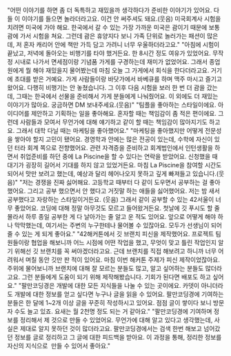 "어떤 이야기를 하면 좀 더 독특하고 재밌을까 생각하다가 준비한 이야기가 있어요. 다들 이 이야기를 들으면 놀라더라고요. 이건 안 써주셔도 돼요.(웃음) 미국회계사 시험을 치려면 미국에 가야 해요. 한국에서 갈 수 있는 가장 가까운 미국은 괌이기 때문에 보통 괌에 가서 시험을 쳐요. 그런데 괌은 휴양지다 보니 가족 단위로 놀러가는 패션이 많은데, 저 혼자 캐리어 안에 책만 가득 담고 가려니 너무 우울하더라고요."
"아침에 시험이 끝났고, 저녁에 돌아오는 비행기를 타야 했거든요. 한 8시간 정도 여유가 있었어요. 무작정 시내로 나가서 면세점이랑 기념품 가게를 구경하는데 재미가 없었어요. 그래서 종업원에게 뭘 해야 재밌을지 물어봤는데 마침 오늘 그 가게에서 회식을 한다더라고요. 거기에 초대를 받은 거예요. 가게 사람들이랑 바닷가에서 바베큐를 하며 맥주 마시고 즐기고 왔어요. 다행히 비행기는 안 놓쳤습니다. 그 이후 다음 시험을 보러 한 번 더 괌을 갔는데, 그때는 한국에서 선물을 준비해서 가게 분들에게 나눠줬어요. 이 외에도 더 재밌는 이야기가 많아요. 궁금하면 DM 보내주세요.(웃음)"
"팀플을 좋아하는 스타일이에요. 아이디어를 제안하고 기획하는 일을 좋아해요. 혼자할 때는 책임감이 좀 적은 편이에요. 그런데 사람들과 모여서 무언가에 대해 얘기하고 같이 할 때는 책임감이 많아지기도 하고요. 그래서 대학 다닐 때는 마케팅을 좋아했어요."
"마케팅을 좋아했지만 어떻게 전문성을 쌓아야 할지 고민이 됐어요. 경영학과 안에는 많은 전공이 있는데, 수학에 자신이 있던 터라 회계 쪽으로 전향했어요. 관련 자격증을 준비하고 회계법인에서 인턴생활을 하면서 취업준비를 하던 중에 La Piscine을 할 수 있다는 연락을 받았어요. 신청했을 때 대기가 굉장히 길어서 기대를 하지 않고 있었거든요. 마침 La Piscine을 참여할 시간도 되어서 맛만 보려고 했는데, 예상과 달리 헤어나오지 못하고 깊게 빠져들고 있습니다.(웃음)"
"저는 경쟁을 진짜 싫어해요. 고등학교 때부터 다 같이 도우면서 공부하는 걸 좋아했어요. 그리고 공부 했으면서 안 했다고 거짓말 하는 애들을 싫어했어요. 저는 밤 새서 공부했다고 자랑하는 스타일이거든요. (웃음) 그래서 같이 공부할 수 있는 42서울이 너무 좋았어요. 코딩에 대해 정말 아무것도 모르고 들어왔거든요. 첫날에 깃 푸시도 할 줄 몰라서 하루 종일 공부한 게 다 날아가는 줄 알고 운 적도 있어요. 앞으로 어떻게 해야 하나 막막했는데, 여기서는 주변의 누구한테나 물어볼 수 있잖아요. 모두가 선생님이 되어줄 수 있는 게 되게 좋아요."
"42해커톤에서 깃 브랜치 피신을 제작했어요. 프로젝트 팀원들이랑 협업을 해보니까 어느 시점에 어떤 작업을 했고, 무엇이 맞고 틀린 작업인지 알기 위해선 깃 브랜치를 꼭 써야겠더라고요. 근데 브랜치를 직접 해보려고 하니까 너무 어려워서 며칠 동안 깃만 판 적이 있어요. 마침 이번 해커톤 주제가 피신 제작이었잖아요. 주위에 물어보니까 브랜치에 대해 잘 모르는 분들도 많고, 알고 싶어하는 분들도 많더라고요. 그런 분들에게 도움이 되기 위해 제작해봤습니다. 기회가 된다면 배포도 하고 싶어요."
"팔만코딩경은 개발에 대한 모든 지식들을 나눌 수 있는 곳이에요. 카뎃이 아니더라도 개발에 대한 정보를 얻고 싶다면 누구나 글을 읽을 수 있어요. 팔만코딩경에 기여하는 분들은 한 달에 1~2개 이상 글을 꾸준히 작성하시고 있어요. 점점 글이 쌓이다 보니 방문자 수도 늘고 있죠. 요새는 월 2천명 정도 되는 거 같아요."
"팔만코딩경에 기여하며 정보를 정리해서 제 것으로 만들 수 있었어요. 무언가에 대해 알고 있다고 생각했는데, 사실은 제대로 알지 못하던 것이 많더라고요. 팔만코딩경에서는 검색 한번 해보고 넘어갔던 정보를 글로 정리하고 그 글에 대한 피드백을 받아요. 이 과정을 통해, 정리한 정보를 자신의 지식으로  만들 수 있어서 좋아요."
